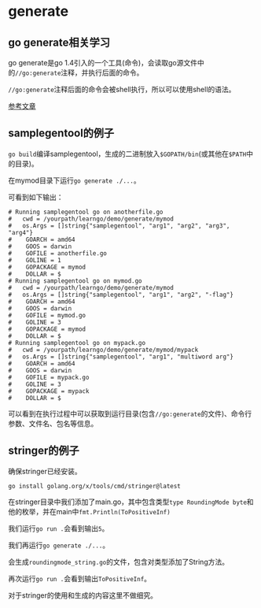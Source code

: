 # generate

## go generate相关学习

go generate是go 1.4引入的一个工具(命令)，会读取go源文件中的`//go:generate`注释，并执行后面的命令。

`//go:generate`注释后面的命令会被shell执行，所以可以使用shell的语法。

[参考文章](https://eli.thegreenplace.net/2021/a-comprehensive-guide-to-go-generate)

## samplegentool的例子

`go build`编译samplegentool，生成的二进制放入`$GOPATH/bin`(或其他在`$PATH`中的目录)。

在mymod目录下运行`go generate ./...`。

可看到如下输出：

```shell
# Running samplegentool go on anotherfile.go
#   cwd = /yourpath/learngo/demo/generate/mymod
#   os.Args = []string{"samplegentool", "arg1", "arg2", "arg3", "arg4"}
#    GOARCH = amd64
#    GOOS = darwin
#    GOFILE = anotherfile.go
#    GOLINE = 1
#    GOPACKAGE = mymod
#    DOLLAR = $
# Running samplegentool go on mymod.go
#   cwd = /yourpath/learngo/demo/generate/mymod
#   os.Args = []string{"samplegentool", "arg1", "arg2", "-flag"}
#    GOARCH = amd64
#    GOOS = darwin
#    GOFILE = mymod.go
#    GOLINE = 3
#    GOPACKAGE = mymod
#    DOLLAR = $
# Running samplegentool go on mypack.go
#   cwd = /yourpath/learngo/demo/generate/mymod/mypack
#   os.Args = []string{"samplegentool", "arg1", "multiword arg"}
#    GOARCH = amd64
#    GOOS = darwin
#    GOFILE = mypack.go
#    GOLINE = 3
#    GOPACKAGE = mypack
#    DOLLAR = $
```

可以看到在执行过程中可以获取到运行目录(包含`//go:generate`的文件)、命令行参数、文件名、包名等信息。

## stringer的例子

确保stringer已经安装。

```shell
go install golang.org/x/tools/cmd/stringer@latest
```

在stringer目录中我们添加了main.go，其中包含类型`type RoundingMode byte`和他的枚举，并在main中`fmt.Println(ToPositiveInf)`

我们运行`go run .`会看到输出`5`。

我们再运行`go generate ./...`。

会生成`roundingmode_string.go`的文件，包含对类型添加了String方法。

再次运行`go run .`会看到输出`ToPositiveInf`。

对于stringer的使用和生成的内容这里不做细究。